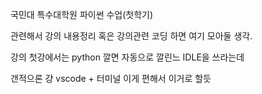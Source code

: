 국민대 특수대학원 파이썬 수업(첫학기)

관련해서 강의 내용정리 혹은
강의관련 코딩 하면 여기 모아둘 생각.

강의 첫강에서는 python 깔면 자동으로 깔린느 IDLE을 쓰라는데

갠적으론 걍 vscode + 터미널 이게 편해서 이거로 할듯

